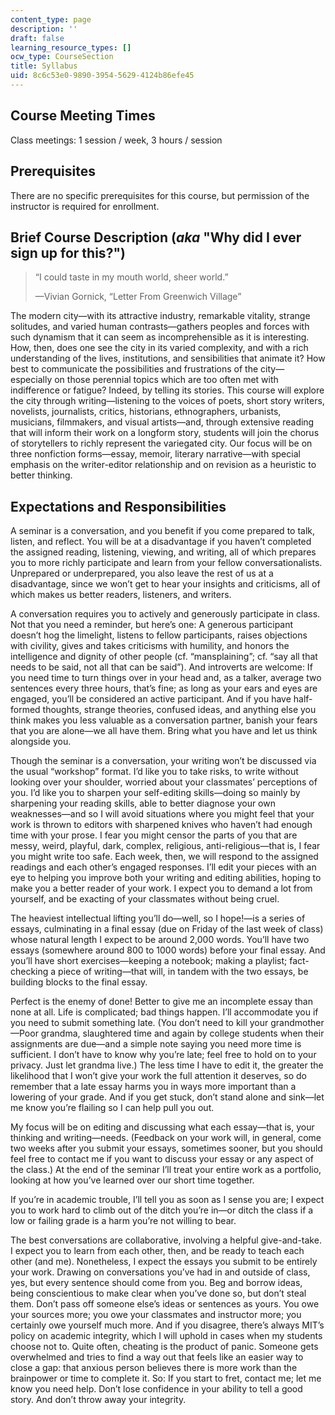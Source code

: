 ```yaml
---
content_type: page
description: ''
draft: false
learning_resource_types: []
ocw_type: CourseSection
title: Syllabus
uid: 8c6c53e0-9890-3954-5629-4124b86efe45
---
```

## Course Meeting Times

Class meetings: 1 session / week, 3 hours / session 

## Prerequisites

There are no specific prerequisites for this course, but permission of the instructor is required for enrollment.

## Brief Course Description (*aka* "Why did I ever sign up for this?")

> “I could taste in my mouth world, sheer world.”
> 
> —Vivian Gornick, “Letter From Greenwich Village”

The modern city—with its attractive industry, remarkable vitality, strange solitudes, and varied human contrasts—gathers peoples and forces with such dynamism that it can seem as incomprehensible as it is interesting. How, then, does one see the city in its varied complexity, and with a rich understanding of the lives, institutions, and sensibilities that animate it? How best to communicate the possibilities and frustrations of the city—especially on those perennial topics which are too often met with indifference or fatigue? Indeed, by telling its stories. This course will explore the city through writing—listening to the voices of poets, short story writers, novelists, journalists, critics, historians, ethnographers, urbanists, musicians, filmmakers, and visual artists—and, through extensive reading that will inform their work on a longform story, students will join the chorus of storytellers to richly represent the variegated city. Our focus will be on three nonfiction forms—essay, memoir, literary narrative—with special emphasis on the writer-editor relationship and on revision as a heuristic to better thinking.

## Expectations and Responsibilities

A seminar is a conversation, and you benefit if you come prepared to talk, listen, and reflect. You will be at a disadvantage if you haven’t completed the assigned reading, listening, viewing, and writing, all of which prepares you to more richly participate and learn from your fellow conversationalists. Unprepared or underprepared, you also leave the rest of us at a disadvantage, since we won’t get to hear your insights and criticisms, all of which makes us better readers, listeners, and writers.

A conversation requires you to actively and generously participate in class. Not that you need a reminder, but here’s one: A generous participant doesn’t hog the limelight, listens to fellow participants, raises objections with civility, gives and takes criticisms with humility, and honors the intelligence and dignity of other people (cf. “mansplaining”; cf. “say all that needs to be said, not all that can be said”). And introverts are welcome: If you need time to turn things over in your head and, as a talker, average two sentences every three hours, that’s fine; as long as your ears and eyes are engaged, you’ll be considered an active participant. And if you have half-formed thoughts, strange theories, confused ideas, and anything else you think makes you less valuable as a conversation partner, banish your fears that you are alone—we all have them. Bring what you have and let us think alongside you.

Though the seminar is a conversation, your writing won’t be discussed via the usual “workshop” format. I’d like you to take risks, to write without looking over your shoulder, worried about your classmates’ perceptions of you. I’d like you to sharpen your self-editing skills—doing so mainly by sharpening your reading skills, able to better diagnose your own weaknesses—and so I will avoid situations where you might feel that your work is thrown to editors with sharpened knives who haven’t had enough time with your prose. I fear you might censor the parts of you that are messy, weird, playful, dark, complex, religious, anti-religious—that is, I fear you might write too safe. Each week, then, we will respond to the assigned readings and each other’s engaged responses. I’ll edit your pieces with an eye to helping you improve both your writing and editing abilities, hoping to make you a better reader of your work. I expect you to demand a lot from yourself, and be exacting of your classmates without being cruel.

The heaviest intellectual lifting you’ll do—well, so I hope!—is a series of essays, culminating in a final essay (due on Friday of the last week of class) whose natural length I expect to be around 2,000 words. You’ll have two essays (somewhere around 800 to 1000 words) before your final essay. And you’ll have short exercises—keeping a notebook; making a playlist; fact-checking a piece of writing—that will, in tandem with the two essays, be building blocks to the final essay.

Perfect is the enemy of done! Better to give me an incomplete essay than none at all. Life is complicated; bad things happen. I’ll accommodate you if you need to submit something late. (You don’t need to kill your grandmother—Poor grandma, slaughtered time and again by college students when their assignments are due—and a simple note saying you need more time is sufficient. I don’t have to know why you’re late; feel free to hold on to your privacy. Just let grandma live.) The less time I have to edit it, the greater the likelihood that I won’t give your work the full attention it deserves, so do remember that a late essay harms you in ways more important than a lowering of your grade. And if you get stuck, don’t stand alone and sink—let me know you’re flailing so I can help pull you out.

My focus will be on editing and discussing what each essay—that is, your thinking and writing—needs. (Feedback on your work will, in general, come two weeks after you submit your essays, sometimes sooner, but you should feel free to contact me if you want to discuss your essay or any aspect of the class.) At the end of the seminar I’ll treat your entire work as a portfolio, looking at how you’ve learned over our short time together.

If you’re in academic trouble, I’ll tell you as soon as I sense you are; I expect you to work hard to climb out of the ditch you’re in—or ditch the class if a low or failing grade is a harm you’re not willing to bear.

The best conversations are collaborative, involving a helpful give-and-take. I expect you to learn from each other, then, and be ready to teach each other (and me). Nonetheless, I expect the essays you submit to be entirely your work. Drawing on conversations you’ve had in and outside of class, yes, but every sentence should come from you. Beg and borrow ideas, being conscientious to make clear when you’ve done so, but don’t steal them. Don’t pass off someone else’s ideas or sentences as yours. You owe your sources more; you owe your classmates and instructor more; you certainly owe yourself much more. And if you disagree, there’s always MIT’s policy on academic integrity, which I will uphold in cases when my students choose not to. Quite often, cheating is the product of panic. Someone gets overwhelmed and tries to find a way out that feels like an easier way to close a gap: that anxious person believes there is more work than the brainpower or time to complete it. So: If you start to fret, contact me; let me know you need help. Don’t lose confidence in your ability to tell a good story. And don’t throw away your integrity.